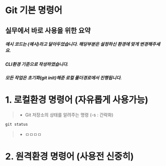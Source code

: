 Git 기본 명령어
==========

실무에서 바로 사용을 위한 요약
---------------------------------

##### 예시 코드는 (예시)라고 달아두었습니다. 해당부분은 설정하신 환경에 맞게 변경해주세요.
##### CLI환경 기준으로 작성하였습니다. 
##### 모든 작업은 초기화(git init)해준 로컬 폴더경로에서 진행됩니다.

# 1. 로컬환경 명령어 (자유롭게 사용가능)
> * Git 저장소의 상태를 알려주는 명령 (-s : 간략화)

	git status

> * ㅁㅁㅁㅁ

# 2. 원격환경 명령어 (사용전 신중히)